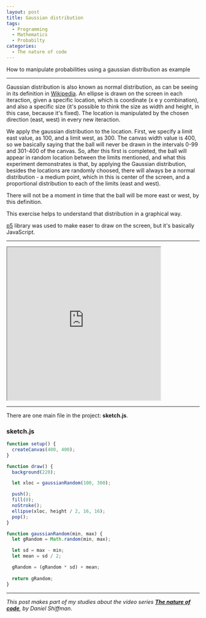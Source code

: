 ```yaml
---
layout: post
title: Gaussian distribution
tags:
  - Programming
  - Mathematics
  - Probabilty
categories:
  - The nature of code
---
```


How to manipulate probabilities using a gaussian distribution as example

---

Gaussian distribution is also known as normal distribution, as can be seeing in its definition in [Wikipedia](https://en.wikipedia.org/wiki/Normal_distribution).
An ellipse is drawn on the screen in each iteraction, given a specific location, which is coordinate (x e y combination), and also a specific size (it's possible to think the size as width and height, in this case, because it's fixed).
The location is manipulated by the chosen direction (east, west) in every new iteraction.

We apply the gaussian distribution to the location.
First, we specify a limit east value, as 100, and a limit west, as 300. The canvas width value is 400, so we basically saying that the ball will never be drawn in the intervals 0-99 and 301-400 of the canvas.
So, after this first is completed, the ball will appear in random location between the limits mentioned, and what this experiment demonstrates is that, by applying the Gaussian distribution, besides the locations are randomly choosed, there will always be a normal distribution - a medium point, which in this is center of the screen, and a proportional distribution to each of the limits (east and west).

There will not be a moment in time that the ball will be more east or west, by this definition.

This exercise helps to understand that distribution in a graphical way.

[p5](https://p5js.org) library was used to make easer to draw on the screen, but it's basically JavaScript.

---

<iframe src="https://editor.p5js.org/eduardo.messias/embed/QrAIGcehy" width="400" height="400" scrolling="no"></iframe>

---

There are one main file in the project: **sketch.js**.

### sketch.js

``` js
function setup() {
  createCanvas(400, 400);
}

function draw() {
  background(220);

  let xloc = gaussianRandom(100, 300);

  push();
  fill(0);
  noStroke();
  ellipse(xloc, height / 2, 16, 16);
  pop();
}

function gaussianRandom(min, max) {
  let gRandom = Math.random(min, max);

  let sd = max - min;
  let mean = sd / 2;

  gRandom = (gRandom * sd) + mean;
  
  return gRandom;
}
```

---

*This post makes part of my studies about the video series [**The nature of code**](https://www.youtube.com/playlist?list=PLRqwX-V7Uu6aFlwukCmDf0-1-uSR7mklK), by Daniel Shiffman*.
